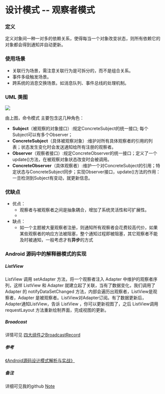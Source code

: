 # 设计模式 -- 观察者模式

### 定义

定义对象间一种一对多的依赖关系，使得每当一个对象改变状态，则所有依赖它的对象都会得到通知并自动更新。

### 使用场景

- 关联行为场景，需注意关联行为是可拆分的，而不是组合关系。
- 事件多级触发场景。
- 跨系统的消息交换场景。如消息队列、事件总线的处理机制。

### UML 类图

![](https://github.com/mrlsm/Note/blob/master/designPatterns/images/observer_uml.jpg)

由上图，命令模式 主要包含这几种角色：

- **Subject**（被观察的对象接口）:规定ConcreteSubject的统一接口; 每个Subject可以有多个Observer；
- **ConcreteSubject**（具体被观察对象）:维护对所有具体观察者的引用的列表；状态发生变化时会发送通知给所有注册的观察者。
- **Observer**（观察者接口）:规定ConcreteObserver的统一接口；定义了一个update()方法，在被观察对象状态改变时会被调用。
- **ConcreteObserver**（具体观察者）:维护一个对ConcreteSubject的引用；特定状态与ConcreteSubject同步；实现Observer接口，update()方法的作用：一旦检测到Subject有变动，就更新信息。

### 优缺点
- 优点：
    - 观察者与被观察者之间是抽象耦合，增加了系统灵活性和可扩展性。
    - 
- 缺点：
    - 如一个主题被大量观察者注册，则通知所有观察者会花费较高代价，如果某些观察者的响应方法被阻塞，整个通知过程即被阻塞，其它观察者不能及时被通知，一般考虑才有**异步**的方式

### Android 源码中的解释器模式的实现

##### ListView

ListView 调用 setAdapter 方法，将一个观察者注入 Adapter 中维护的观察者序列，这样 ListView 和 Adapter 就建立起了关联，当有了数据变化，我们调用了 Adapter 的 notifyDataSetChanged 方法，内部会遍历出观察者，ListView是观察者，Adapter 是被观察者。ListView对Adapter订阅。有了数据更新后，Adapter通知ListView，告诉 ListView ，你可以更新视图了，之后 ListView调用 requestLayout 方法重新绘制界面，完成视图的更新。

##### Broadcast

详情可见 [四大组件之BroadcastRecord](http://gityuan.com/2017/06/03/broadcast_record/)

##### 参考
[《Android源码设计模式解析与实战》](https://book.douban.com/subject/26644935/)

##### 备注
详细可见我的github [Note](https://github.com/mrlsm/Note)